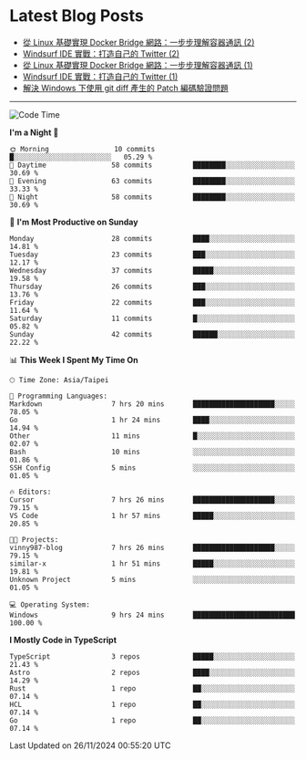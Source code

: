 # Latest Blog Posts
<!-- BLOG-POST-LIST:START -->
- [從 Linux 基礎實現 Docker Bridge 網路：一步步理解容器通訊 &lpar;2&rpar;](https://www.vinny987.xyz/blog/2024/building-docker-style-bridge-networks-from-scratch-a-linux-network-deep-dive-2/)
- [Windsurf IDE 實戰：打造自己的 Twitter &lpar;2&rpar;](https://www.vinny987.xyz/blog/2024/practical-windsurf-ide-building-your-own-twitter-2/)
- [從 Linux 基礎實現 Docker Bridge 網路：一步步理解容器通訊 &lpar;1&rpar;](https://www.vinny987.xyz/blog/2024/building-docker-style-bridge-networks-from-scratch-a-linux-network-deep-dive-1/)
- [Windsurf IDE 實戰：打造自己的 Twitter &lpar;1&rpar;](https://www.vinny987.xyz/blog/2024/practical-windsurf-ide-building-your-own-twitter-1/)
- [解決 Windows 下使用 git diff 產生的 Patch 編碼驗證問題](https://www.vinny987.xyz/blog/2024/fixing-git-patch-encoding-validation-issues-when-using-git-diff-on-windows/)
<!-- BLOG-POST-LIST:END -->

---

<!--START_SECTION:waka-->
![Code Time](http://img.shields.io/badge/Code%20Time-447%20hrs%2038%20mins-blue)

**I'm a Night 🦉** 

```text
🌞 Morning                10 commits          █░░░░░░░░░░░░░░░░░░░░░░░░   05.29 % 
🌆 Daytime                58 commits          ████████░░░░░░░░░░░░░░░░░   30.69 % 
🌃 Evening                63 commits          ████████░░░░░░░░░░░░░░░░░   33.33 % 
🌙 Night                  58 commits          ████████░░░░░░░░░░░░░░░░░   30.69 % 
```
📅 **I'm Most Productive on Sunday** 

```text
Monday                   28 commits          ████░░░░░░░░░░░░░░░░░░░░░   14.81 % 
Tuesday                  23 commits          ███░░░░░░░░░░░░░░░░░░░░░░   12.17 % 
Wednesday                37 commits          █████░░░░░░░░░░░░░░░░░░░░   19.58 % 
Thursday                 26 commits          ███░░░░░░░░░░░░░░░░░░░░░░   13.76 % 
Friday                   22 commits          ███░░░░░░░░░░░░░░░░░░░░░░   11.64 % 
Saturday                 11 commits          █░░░░░░░░░░░░░░░░░░░░░░░░   05.82 % 
Sunday                   42 commits          ██████░░░░░░░░░░░░░░░░░░░   22.22 % 
```


📊 **This Week I Spent My Time On** 

```text
🕑︎ Time Zone: Asia/Taipei

💬 Programming Languages: 
Markdown                 7 hrs 20 mins       ████████████████████░░░░░   78.05 % 
Go                       1 hr 24 mins        ████░░░░░░░░░░░░░░░░░░░░░   14.94 % 
Other                    11 mins             █░░░░░░░░░░░░░░░░░░░░░░░░   02.07 % 
Bash                     10 mins             ░░░░░░░░░░░░░░░░░░░░░░░░░   01.86 % 
SSH Config               5 mins              ░░░░░░░░░░░░░░░░░░░░░░░░░   01.05 % 

🔥 Editors: 
Cursor                   7 hrs 26 mins       ████████████████████░░░░░   79.15 % 
VS Code                  1 hr 57 mins        █████░░░░░░░░░░░░░░░░░░░░   20.85 % 

🐱‍💻 Projects: 
vinny987-blog            7 hrs 26 mins       ████████████████████░░░░░   79.15 % 
similar-x                1 hr 51 mins        █████░░░░░░░░░░░░░░░░░░░░   19.81 % 
Unknown Project          5 mins              ░░░░░░░░░░░░░░░░░░░░░░░░░   01.05 % 

💻 Operating System: 
Windows                  9 hrs 24 mins       █████████████████████████   100.00 % 
```

**I Mostly Code in TypeScript** 

```text
TypeScript               3 repos             █████░░░░░░░░░░░░░░░░░░░░   21.43 % 
Astro                    2 repos             ████░░░░░░░░░░░░░░░░░░░░░   14.29 % 
Rust                     1 repo              ██░░░░░░░░░░░░░░░░░░░░░░░   07.14 % 
HCL                      1 repo              ██░░░░░░░░░░░░░░░░░░░░░░░   07.14 % 
Go                       1 repo              ██░░░░░░░░░░░░░░░░░░░░░░░   07.14 % 
```




 Last Updated on 26/11/2024 00:55:20 UTC
<!--END_SECTION:waka-->

<!--
**vincent97277/vincent97277** is a ✨ _special_ ✨ repository because its `README.md` (this file) appears on your GitHub profile.

Here are some ideas to get you started:

- 🔭 I’m currently working on ...
- 🌱 I’m currently learning ...
- 👯 I’m looking to collaborate on ...
- 🤔 I’m looking for help with ...
- 💬 Ask me about ...
- 📫 How to reach me: ...
- 😄 Pronouns: ...
- ⚡ Fun fact: ...
-->
